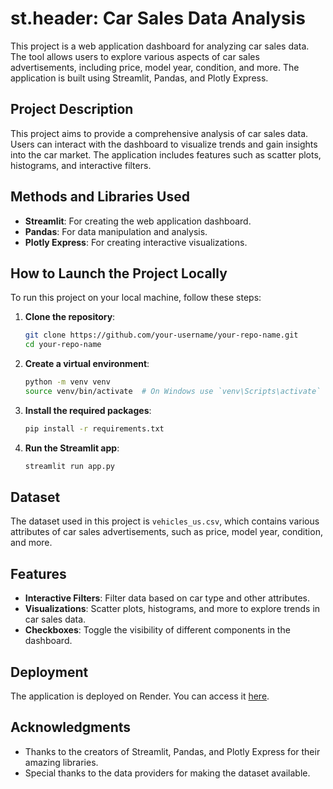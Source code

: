 # st.header: Car Sales Data Analysis

This project is a web application dashboard for analyzing car sales data. The tool allows users to explore various aspects of car sales advertisements, including price, model year, condition, and more. The application is built using Streamlit, Pandas, and Plotly Express.

## Project Description

This project aims to provide a comprehensive analysis of car sales data. Users can interact with the dashboard to visualize trends and gain insights into the car market. The application includes features such as scatter plots, histograms, and interactive filters.

## Methods and Libraries Used

- **Streamlit**: For creating the web application dashboard.
- **Pandas**: For data manipulation and analysis.
- **Plotly Express**: For creating interactive visualizations.

## How to Launch the Project Locally

To run this project on your local machine, follow these steps:

1. **Clone the repository**:
    ```bash
    git clone https://github.com/your-username/your-repo-name.git
    cd your-repo-name
    ```

2. **Create a virtual environment**:
    ```bash
    python -m venv venv
    source venv/bin/activate  # On Windows use `venv\Scripts\activate`
    ```

3. **Install the required packages**:
    ```bash
    pip install -r requirements.txt
    ```

4. **Run the Streamlit app**:
    ```bash
    streamlit run app.py
    ```

## Dataset

The dataset used in this project is `vehicles_us.csv`, which contains various attributes of car sales advertisements, such as price, model year, condition, and more.

## Features

- **Interactive Filters**: Filter data based on car type and other attributes.
- **Visualizations**: Scatter plots, histograms, and more to explore trends in car sales data.
- **Checkboxes**: Toggle the visibility of different components in the dashboard.

## Deployment

The application is deployed on Render. You can access it [here](https://sprint-4-93fc.onrender.com/).


## Acknowledgments

- Thanks to the creators of Streamlit, Pandas, and Plotly Express for their amazing libraries.
- Special thanks to the data providers for making the dataset available.

